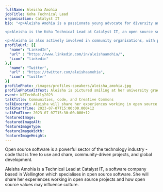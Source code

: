 ```yaml
---
fullName: Aleisha Amohia
jobTitle: Koha Technical Lead
organisation: Catalyst IT
bio: "<p>Aleisha Amohia is a passionate young advocate for diversity and equity, sparked by her experiences as a young Māori-Asian woman in the technology industry.</p>

<p>Aleisha is the Koha Technical Lead at Catalyst IT, an open source software company, where she started out as an intern in 2014. She is also a Victoria University of Wellington graduate with a Bachelor of Science (Computer Science and Artificial Intelligence) and a Bachelor of Commerce (Management and Information Systems).</p>

<p>Aleisha is also actively involved in community organisations, with past links to the National Council of Women New Zealand, Wellington Alliance Against Sexual Violence, InternetNZ, Victoria University of Wellington Women in Tech, and more.</p>"
profileUrl: [{
  "name": "LinkedIn",
  "url" : "https://www.linkedin.com/in/aleishaamohia/",
  "icon": "linkedin"
},{
  "name": "Twitter",
  "url" : "https://twitter.com/aleishaamohia",
  "icon": "twitter"
}]
profilePhoto: /images/profiles-speakers/aleisha_amohia.jpg
profilePhotoAltText: Aleisha is pictured smiling at her university graduation parade, on the steps of Civic Square. She is wearing a korowai with blue, green, black and white detailing atop her graduation gown.
event: NZTechRally2023
talkTitle: Communities, code, and Creative Commons
talkExcerpt: Aleisha will share her experiences working in open source projects and how open source values may influence culture.
talkStartTime: 2023-07-07T15:00:00.000+12
talkEndTime: 2023-07-07T15:30:00.000+12
featuredImage:
featuredImageAlt:
featureImageType:
featureImageWidth:
featureImageHeight:
---
```


<p>Open source software is a powerful sector of the technology industry - code that is free to use and share, community-driven projects, and global development.</p>

<p>Aleisha Amohia is a Technical Lead at Catalyst IT, a software company based in Wellington which specialises in open source software. She will share her experiences working in open source projects and how open source values may influence culture.</p>
